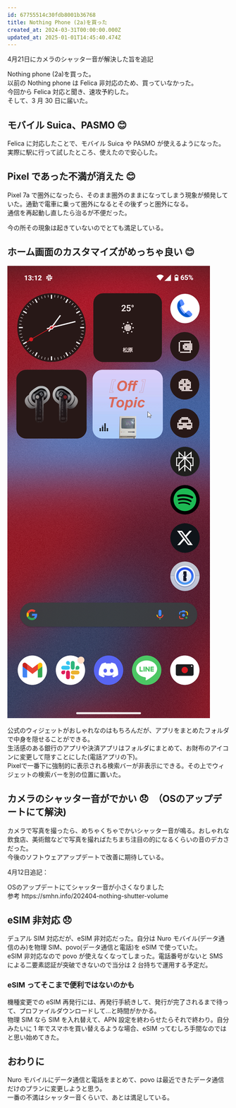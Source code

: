 ```yaml
---
id: 67755514c30fdb8001b36768
title: Nothing Phone (2a)を買った
created_at: 2024-03-31T00:00:00.000Z
updated_at: 2025-01-01T14:45:40.474Z
---
```


<p>4月21日にカメラのシャッター音が解決した旨を追記</p>
<p>Nothing phone (2a)を買った。<br/>
以前の Nothing phone は Felica 非対応のため、買っていなかった。<br/>
今回から Felica 対応と聞き、速攻予約した。<br/>
そして、3 月 30 日に届いた。</p>
<h2>モバイル Suica、PASMO 😊</h2>
<p>Felica に対応したことで、モバイル Suica や PASMO が使えるようになった。<br/>
実際に駅に行って試したところ、使えたので安心した。</p>
<h2>Pixel であった不満が消えた 😊</h2>
<p>Pixel 7a で圏外になったら、そのまま圏外のままになってしまう現象が頻発していた。通勤で電車に乗って圏外になるとその後ずっと圏外になる。<br/>
通信を再起動し直したら治るが不便だった。</p>
<p>今の所その現象は起きていないのでとても満足している。</p>
<h2>ホーム画面のカスタマイズがめっちゃ良い 😊</h2>
<p><img alt="home.png" src="home.png"/></p>
<p>公式のウィジェットがおしゃれなのはもちろんだが、アプリをまとめたフォルダで中身を隠せることができる。<br/>
生活感のある銀行のアプリや決済アプリはフォルダにまとめて、お財布のアイコンに変更して隠すことにした(電話アプリの下)。<br/>
Pixelで一番下に強制的に表示される検索バーが非表示にできる。その上でウィジェットの検索バーを別の位置に置いた。</p>
<h2>カメラのシャッター音がでかい 😞　（OSのアップデートにて解決)</h2>
<p>カメラで写真を撮ったら、めちゃくちゃでかいシャッター音が鳴る。おしゃれな飲食店、美術館などで写真を撮ればたちまち注目の的になるくらいの音のデカさだった。<br/>
今後のソフトウェアアップデートで改善に期待している。</p>
<p>4月12日追記：</p>
<p>OSのアップデートにてシャッター音が小さくなりました<br/>
参考 https://smhn.info/202404-nothing-shutter-volume</p>
<h2>eSIM 非対応 😞</h2>
<p>デュアル SIM 対応だが、eSIM 非対応だった。自分は Nuro モバイル(データ通信のみ)を物理 SIM、povo(データ通信と電話)を eSIM で使っていた。<br/>
eSIM 非対応なので povo が使えなくなってしまった。電話番号がないと SMS による二要素認証が突破できないので当分は 2 台持ちで運用する予定だ。</p>
<h3>eSIM ってそこまで便利ではないのかも</h3>
<p>機種変更での eSIM 再発行には、再発行手続きして、発行が完了されるまで待って、プロファイルダウンロードして...と時間がかかる。<br/>
物理 SIM なら SIM を入れ替えて、APN 設定を終わらせたらそれで終わり。自分みたいに 1 年でスマホを買い替えるような場合、eSIM ってむしろ手間なのではと思い始めてきた。</p>
<h2>おわりに</h2>
<p>Nuro モバイルにデータ通信と電話をまとめて、povo は最近できたデータ通信だけのプランに変更しようと思う。<br/>
一番の不満はシャッター音くらいで、あとは満足している。</p>
